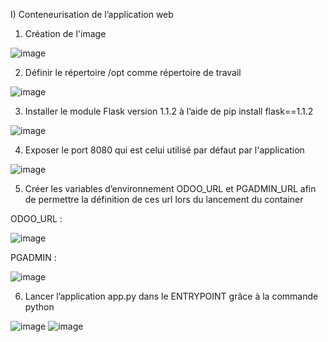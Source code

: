 I) Conteneurisation de l’application web

1) Création de l'image

![image](https://user-images.githubusercontent.com/115996823/201756623-0dfaccc1-0aad-4b00-aa6b-64621ac71aee.png)

2) Définir le répertoire /opt comme répertoire de travail

![image](https://user-images.githubusercontent.com/115996823/201757658-98769b13-334c-4426-aae7-922176f413d5.png)

3) Installer le module Flask version 1.1.2 à l’aide de pip install flask==1.1.2

![image](https://user-images.githubusercontent.com/115996823/201757418-777e4175-8b1d-4c3f-96b7-2b59e3d6c778.png)

4) Exposer le port 8080 qui est celui utilisé par défaut par l'application

![image](https://user-images.githubusercontent.com/115996823/201758381-af8d7698-02e6-478b-b3f4-63ab44c09afa.png)


5) Créer les variables d’environnement ODOO_URL et PGADMIN_URL afin de permettre la définition de ces url lors du lancement du container

ODOO_URL :

![image](https://user-images.githubusercontent.com/115996823/201757903-83d80dcc-5e2f-4dd7-9d35-98c6cd87ab78.png)

PGADMIN :

![image](https://user-images.githubusercontent.com/115996823/201757957-fffa8296-91ac-4aa0-9cb6-3f2ed3ed3158.png)

6) Lancer l’application app.py dans le ENTRYPOINT grâce à la commande python

![image](https://user-images.githubusercontent.com/115996823/201765710-4b4652a7-4d57-40cc-8aed-856b01eb9785.png)
![image](https://user-images.githubusercontent.com/115996823/201765724-79800a78-fd06-4aca-968a-1d11361de5b6.png)


